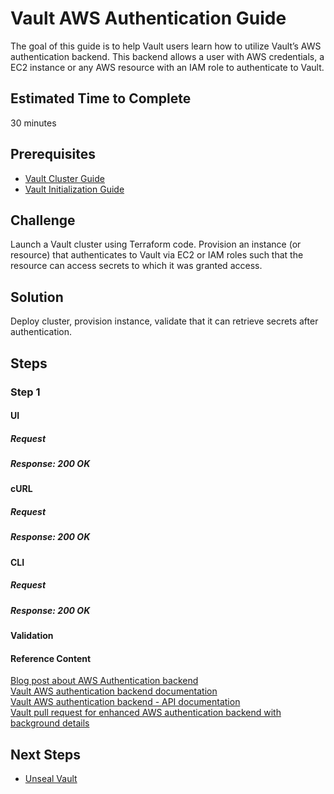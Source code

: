 # Vault AWS Authentication Guide
The goal of this guide is to help Vault users learn how to utilize Vault’s AWS authentication backend. This backend allows a user with AWS credentials, a EC2 instance or any AWS resource with an IAM role to authenticate to Vault.


## Estimated Time to Complete
30 minutes

## Prerequisites
- [Vault Cluster Guide](https://www.vaultproject.io/guides/vault-cluster.html)
- [Vault Initialization Guide](https://www.vaultproject.io/guides/vault-init.html)

## Challenge
Launch a Vault cluster using Terraform code. Provision an instance (or resource) that authenticates to Vault via EC2 or IAM roles such that the resource can access secrets to which it was granted access.

## Solution
Deploy cluster, provision instance, validate that it can retrieve secrets after authentication.
## Steps

### Step 1

#### UI
##### Request

##### Response: 200 OK


#### cURL
##### Request

##### Response: 200 OK


#### CLI
##### Request

##### Response: 200 OK


#### Validation


#### Reference Content
[Blog post about AWS Authentication backend](https://www.hashicorp.com/blog/bridgewater-securing-their-aws-infrastructure-with-vault/)  
[Vault AWS authentication backend documentation](https://www.vaultproject.io/docs/auth/aws.html)  
[Vault AWS authentication backend - API documentation](https://www.vaultproject.io/api/auth/aws/index.html)  
[Vault pull request for enhanced AWS authentication backend with background details](https://github.com/hashicorp/vault/pull/2441)

## Next Steps
- [Unseal Vault](https://github.com/hashicorp-guides/vault-unseal)
